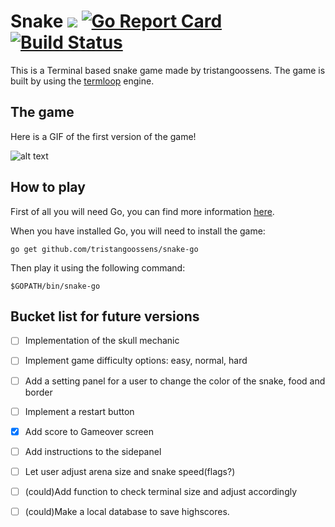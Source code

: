 # Snake [![](https://godoc.org/github.com/nathany/looper?status.svg)](https://godoc.org/github.com/tristangoossens/snake-go/game) [![Go Report Card](https://goreportcard.com/badge/github.com/tristangoossens/snake-go)](https://goreportcard.com/report/github.com/tristangoossens/snake-go) [![Build Status](https://travis-ci.com/tristangoossens/snake-go.svg?branch=master)](https://travis-ci.com/tristangoossens/snake-go)

This is a Terminal based snake game made by tristangoossens. The game is built by using the [termloop](https://github.com/JoelOtter/termloop) engine.

## The game

Here is a GIF of the first version of the game!

![alt text](https://github.com/tristangoossens/snake-go/blob/master/images/game-v1.gif "Version 1")

## How to play

First of all you will need Go, you can find more information [here](https://golang.org/).

When you have installed Go, you will need to install the game:

```shell
go get github.com/tristangoossens/snake-go
```

Then play it using the following command:

```shell
$GOPATH/bin/snake-go
```

## Bucket list for future versions

- [ ] Implementation of the skull mechanic
- [ ] Implement game difficulty options: easy, normal, hard
- [ ] Add a setting panel for a user to change the color of the snake, food and border
- [ ] Implement a restart button
- [x] Add score to Gameover screen
- [ ] Add instructions to the sidepanel
- [ ] Let user adjust arena size and snake speed(flags?)
- [ ] (could)Add function to check terminal size and adjust accordingly
- [ ] (could)Make a local database to save highscores.


